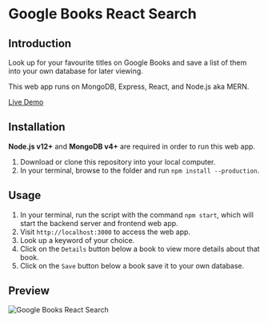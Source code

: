 # Google Books React Search


## Introduction

Look up for your favourite titles on Google Books and save a list of them into your own database for later viewing.

This web app runs on MongoDB, Express, React, and Node.js aka MERN.

[Live Demo](https://sheltered-tundra-28516.herokuapp.com/)


## Installation

**Node.js v12+** and **MongoDB v4+** are required in order to run this web app.

1. Download or clone this repository into your local computer.
2. In your terminal, browse to the folder and run `npm install --production`.


## Usage

1. In your terminal, run the script with the command `npm start`, which will start the backend server and frontend web app.
2. Visit `http://localhost:3000` to access the web app.
3. Look up a keyword of your choice.
4. Click on the `Details` button below a book to view more details about that book.
4. Click on the `Save` button below a book save it to your own database.


## Preview

![Google Books React Search](__readme/preview.png)
